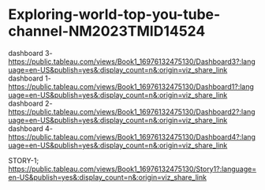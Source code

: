 # Exploring-world-top-you-tube-channel-NM2023TMID14524

dashboard 3-https://public.tableau.com/views/Book1_16976132475130/Dashboard3?:language=en-US&publish=yes&:display_count=n&:origin=viz_share_link
dashboard 1-https://public.tableau.com/views/Book1_16976132475130/Dashboard1?:language=en-US&publish=yes&:display_count=n&:origin=viz_share_link
dashboard 2-https://public.tableau.com/views/Book1_16976132475130/Dashboard2?:language=en-US&publish=yes&:display_count=n&:origin=viz_share_link
dashboard 4-https://public.tableau.com/views/Book1_16976132475130/Dashboard4?:language=en-US&publish=yes&:display_count=n&:origin=viz_share_link

STORY-1; https://public.tableau.com/views/Book1_16976132475130/Story1?:language=en-US&publish=yes&:display_count=n&:origin=viz_share_link

